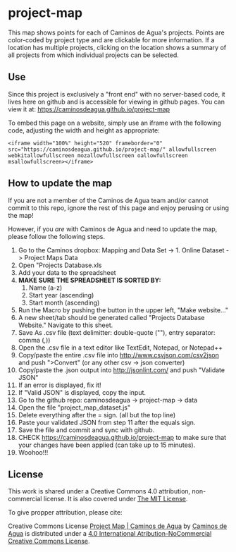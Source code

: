 # project-map
This map shows points for each of Caminos de Agua's projects. 
Points are color-coded by project type and are clickable for more information.
If a location has multiple projects, clicking on the location shows a summary of all projects from which individual projects can be selected. 

## Use
Since this project is exclusively a "front end" with no server-based code, it lives here on github and is accessible for viewing in github pages. You can view it at: https://caminosdeagua.github.io/project-map

To embed this page on a website, simply use an iframe with the following code, adjusting the width and height as appropriate:

`<iframe width="100%" height="520" frameborder="0" src="https://caminosdeagua.github.io/project-map/" allowfullscreen webkitallowfullscreen mozallowfullscreen oallowfullscreen msallowfullscreen></iframe>`

## How to update the map
If you are not a member of the Caminos de Agua team and/or cannot commit to this repo, ignore the rest of this page and enjoy perusing or using the map!

However, if you *are* with Caminos de Agua and need to update the map, please follow the following steps.
1. Go to the Caminos dropbox: Mapping and Data Set -> 1. Online Dataset -> Project Maps Data 
2. Open "Projects Database.xls
3. Add your data to the spreadsheet
4. **MAKE SURE THE SPREADSHEET IS SORTED BY:**
    1. Name (a-z)
    1. Start year (ascending)
    1. Start month (ascending)
5. Run the Macro by pushing the button in the upper left, "Make website..."
6. A new sheet/tab should be generated called "Projects Database Website." Navigate to this sheet.
7. Save As .csv file (text delimitter: double-quote (""), entry separator: comma (,))
7. Open the .csv file in a text editor like TextEdit, Notepad, or Notepad++
8. Copy/paste the entire .csv file into http://www.csvjson.com/csv2json and push ">Convert" (or any other csv -> json converter)
9. Copy/paste the .json output into http://jsonlint.com/ and push "Validate JSON"
10. If an error is displayed, fix it! 
11. If "Valid JSON" is displayed, copy the input.
12. Go to the github repo: caminosdeagua -> project-map -> data
13. Open the file "project_map_dataset.js"
14. Delete everything after the = sign. (all but the top line)
15. Paste your validated JSON from step 11 after the equals sign.
16. Save the file and commit and sync with github.
17. CHECK https://caminosdeagua.github.io/project-map to make sure that your changes have been applied (can take up to 15 minutes).
18. Woohoo!!!

## License
This work is shared under a Creative Commons 4.0 attribution, non-commercial license. It is also covered under [The MIT License](https://opensource.org/licenses/MIT). 

To give propper attribution, please cite:

Creative Commons License
[Project Map | Caminos de Agua](https://caminosdeagua.github.io/project-map) by [Caminos de Agua](https://www.caminosdeagua.org) is distributed under a [4.0 International Atribution-NoCommercial Creative Commons License](https://creativecommons.org/share-your-work/licensing-types-examples/).
